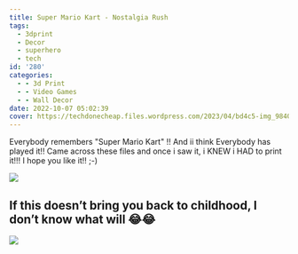 ```yaml
---
title: Super Mario Kart - Nostalgia Rush
tags:
  - 3dprint
  - Decor
  - superhero
  - tech
id: '280'
categories:
  - - 3d Print
  - - Video Games
  - - Wall Decor
date: 2022-10-07 05:02:39
cover: https://techdonecheap.files.wordpress.com/2023/04/bd4c5-img_9840.jpg
---
```


Everybody remembers "Super Mario Kart" !! And ii think Everybody has played it!! Came across these files and once i saw it, i KNEW i HAD to print it!!! I hope you like it!! ;-)

[![](https://techdonecheap.files.wordpress.com/2023/04/50a3e-img_9549.jpg?w=1024)](https://techdonecheap.files.wordpress.com/2023/04/50a3e-img_9549.jpg)

## If this doesn’t bring you back to childhood, I don’t know what will 😂😂

![](https://techdonecheap.files.wordpress.com/2023/04/bd4c5-img_9840.jpg?w=480)